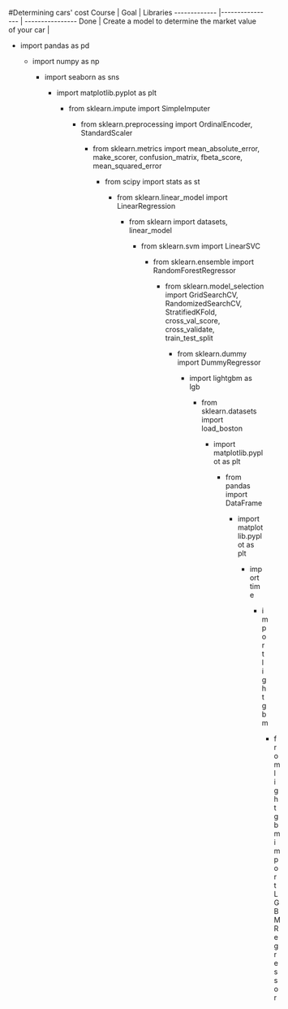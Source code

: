 #Determining cars' cost 
Course | Goal | Libraries
------------- |---------------- | ---------------- 
Done | Create a model to determine the market value of your car |<ul><li>import pandas as pd</li><ul><li>import numpy as np</li><ul><li>import seaborn as sns </li><ul><li>import matplotlib.pyplot as plt  </li><ul><li>from sklearn.impute import SimpleImputer</li><ul><li>from sklearn.preprocessing import OrdinalEncoder, StandardScaler</li><ul><li>from sklearn.metrics import mean_absolute_error, make_scorer, confusion_matrix, fbeta_score, mean_squared_error</li><ul><li>from scipy import stats as st</li><ul><li>from sklearn.linear_model import LinearRegression</li><ul><li>from sklearn import datasets, linear_model</li><ul><li>from sklearn.svm import LinearSVC</li><ul><li>from sklearn.ensemble import RandomForestRegressor</li><ul><li>from sklearn.model_selection import GridSearchCV, RandomizedSearchCV, StratifiedKFold, cross_val_score, cross_validate, train_test_split</li><ul><li>from sklearn.dummy import DummyRegressor</li><ul><li>import lightgbm as lgb</li><ul><li>from sklearn.datasets import load_boston</li><ul><li>import matplotlib.pyplot as plt</li><ul><li>from pandas import DataFrame</li><ul><li>import matplotlib.pyplot as plt</li><ul><li>import time </li><ul><li>import lightgbm</li><ul><li>from lightgbm import LGBMRegressor</li>
